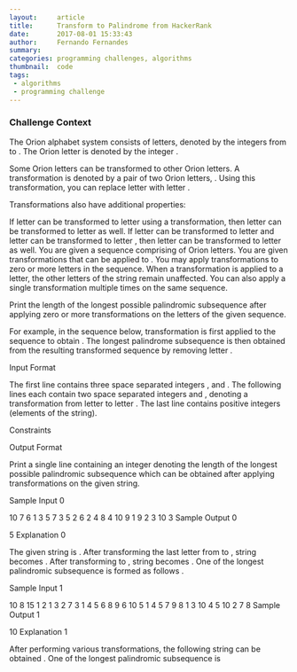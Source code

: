 ```yaml
---
layout:     article
title:      Transform to Palindrome from HackerRank
date:       2017-08-01 15:33:43
author:     Fernando Fernandes
summary:    
categories: programming challenges, algorithms
thumbnail:  code
tags:
 - algorithms
 - programming challenge
---
```


### Challenge Context

The Orion alphabet system consists of  letters, denoted by the integers from  to . The  Orion letter is denoted by the integer .

Some Orion letters can be transformed to other Orion letters. A transformation is denoted by a pair of two Orion letters, . Using this transformation, you can replace letter  with letter .

Transformations also have additional properties:

If letter  can be transformed to letter  using a transformation, then letter  can be transformed to letter as well.
If letter  can be transformed to letter  and letter  can be transformed to letter , then letter  can be transformed to letter  as well.
You are given a sequence  comprising of  Orion letters. You are given  transformations that can be applied to . You may apply transformations to zero or more letters in the sequence. When a transformation is applied to a letter, the other letters of the string remain unaffected. You can also apply a single transformation multiple times on the same sequence.

Print the length of the longest possible palindromic subsequence after applying zero or more transformations on the letters of the given sequence.

For example, in the sequence below, transformation  is first applied to the sequence  to obtain . The longest palindrome subsequence is then obtained from the resulting transformed sequence by removing letter .

Input Format

The first line contains three space separated integers ,  and . The following  lines each contain two space separated integers  and , denoting a transformation from letter  to letter . The last line contains  positive integers (elements of the string).

Constraints

Output Format

Print a single line containing an integer denoting the length of the longest possible palindromic subsequence which can be obtained after applying transformations on the given string.

Sample Input 0

10 7 6
1 3
5 7
3 5
2 6
2 4
8 4
10 9
1 9 2 3 10 3
Sample Output 0

5
Explanation 0

The given string is . After transforming the last letter from  to , string becomes . After transforming  to , string becomes . One of the longest palindromic subsequence is formed as follows .

Sample Input 1

10 8 15
1 2
1 3
2 7
3 1
4 5
6 8
9 6
10 5
1 4 5 7 9 8 1 3 10 4 5 10 2 7 8
Sample Output 1

10
Explanation 1

After performing various transformations, the following string can be obtained . One of the longest palindromic subsequence is 


[1]: http://www.gospark.org/tips
[2]: http://www.gospark.org/articles
[3]: http://www.gospark.org/solutions
